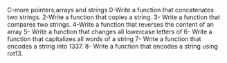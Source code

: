 C-more pointers,arrays and strings
0-Write a function that concatenates two strings.
2-Write a function that copies a string.
3- Write a function that compares two strings.
4-Write a function that reverses the content of an array
5- Write a function that changes all lowercase letters of
6- Write a function that capitalizes all words of a string
7- Write a function that encodes a string into 1337.
8- Write a function that encodes a string using rot13.
